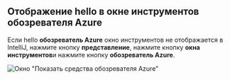 ## <a name="displaying-hello-azure-explorer-tool-window"></a>Отображение hello в окне инструментов обозревателя Azure

Если hello **обозреватель Azure** окно инструментов не отображается в IntelliJ, нажмите кнопку **представление**, нажмите кнопку **окна инструментов**и нажмите кнопку **обозреватель Azure**.

![Окно "Показать средства обозревателя Azure"](./media/azure-toolkit-for-intellij-show-azure-explorer/show-az-exp-01.png)

